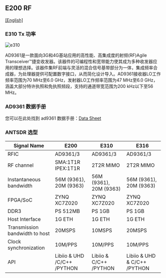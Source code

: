 ## E200 RF 

[[English]](../../../../device_and_usage_manual/ANTSDR_E_Series_Module/ANTSDR_E310_Reference_Manual/AntsdrE310_RF_parameters.html)

### E310 Tx 功率
![e310](./ANTSDR_E310_Reference_Manual.assets/e310_rf_power.png)

AD9361是一款面向3G和4G基站应用的高性能、高集成度的射频(RF)Agile Transceiver™捷变收发器。该器件的可编程性和宽带能力使其成为多种收发器应用的理想选择。该器件集RF前端与灵活的混合信号基带部分为一体，集成频率合成器，为处理器提供可配置数字接口，从而简化设计导入。AD9361接收器LO工作频率范围为70 MHz至6.0 GHz，发射器LO工作频率范围为47 MHz至6.0 GHz，涵盖大部分特许执照和免执照频段，支持的通道带宽范围为200 kHz以下至56 MHz。

### AD9361 数据手册

您可以在此处找到 ad9361 数据手册：[Data Sheet](https://www.analog.com/en/products/ad9361.html)

### ANTSDR 选型

| Signal Name                      | E200                        | E310                     | E316                            |
| -------------                    | ----------                  | --------------           | ----------                      | 
| RFIC                             | AD9361/3                    |   AD9361/3               |AD9361/3                         | 
| RF channel                       | SMA:1T1R IPEX:1T1R          |2T2R MIMO                 |2T2R MIMO                        |
| Instantaneous bandwidth          |56M (9361), 20M (9363)       |56M (9361), 20M (9363)    |56M (9361), 20M (9363)           |
| FPGA/SoC                         | ZYNQ XC7Z020                | ZYNQ XC7Z020             |ZYNQ XC7Z020                     |
| DDR3                             |PS 512MB                     | PS 1GB                   | PS 1GB                          |  
| Host Interface                   | 1G ETH                      | 1G ETH                   |1G ETH                           |        
| Transmission bandwidth to host   | 20MSPS                      | 10MSPS                   | 20MSPS                          |        
|Clock synchronization             | 10M/PPS                     | 10M/PPS                  | 10M/PPS                         |   
| API                              | Libiio & UHD /C/C++ /PYTHON | Libiio &  C/C++ /PYTHON  |   Libiio & UHD & C/C++ /PYTHON  |     

